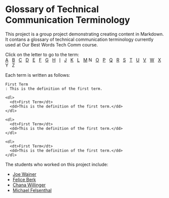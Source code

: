 # Glossary of Technical Communication Terminology

This project is a group project demonstrating creating content in Markdown. It contans a glossary of technical communication terminology currently used at Our Best Words Tech Comm course. 

Click on the letter to go to the term:  
[A](A-D.md#a) &nbsp; [B](A-D.md#b) &nbsp; [C](A-D.md#c) &nbsp; [D](A-D.md#d) &nbsp; [E](E-M.md#e) &nbsp; [F](E-M.md#f) &nbsp; [G](E-M.md#g) &nbsp; [H](E-M.md#h) &nbsp; [I](E-M.md#i) &nbsp; [J](E-M.md#j) &nbsp; [K](E-M.md#k) &nbsp; [L](E-M.md#l) &nbsp; [M](E-M.md#m) N  &nbsp; [O](O-S.md#o) &nbsp; [P](O-S.md#p) &nbsp; [Q](O-S.md#q) &nbsp; [R](O-S.md#r) &nbsp; [S](O-S.md#s) &nbsp; [T](T-Z.md#t) &nbsp; [U](T-Z.md#u) &nbsp; [V](T-Z.md#v) &nbsp; [W](T-Z.md#w) &nbsp; [X](T-Z.md/#x) &nbsp; Y &nbsp;  Z 

Each term is written as follows:


```
First Term
: This is the definition of the first term.

<dl>
  <dt>First Term</dt>
  <dd>This is the definition of the first term.</dd>
</dl>

<dl>
  <dt>First Term</dt>
  <dd>This is the definition of the first term.</dd>
</dl>

<dl>
  <dt>First Term</dt>
  <dd>This is the definition of the first term.</dd>
</dl>
```

The students who worked on this project include:

* [Joe Wainer](https://github.com/Laura-Novich-OBW/student-showcase/tree/main/student-work/joe-wainer)
* [Felice Berk](https://github.com/Laura-Novich-OBW/student-showcase/tree/main/student-work/felice-berk)
* [Chana Willinger](https://github.com/Laura-Novich-OBW/student-showcase/tree/main/student-work/chana-willinger)
* [Michael Felsenthal](https://github.com/Laura-Novich-OBW/student-showcase/tree/main/student-work/michael-felsenthal)
